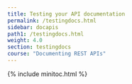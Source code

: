 ```yaml
---
title: Testing your API documentation
permalink: /testingdocs.html
sidebar: docapis
path1: /testingdocs.html
weight: 4.0
section: testingdocs
course: "Documenting REST APIs"
---
```


{% include minitoc.html %}
